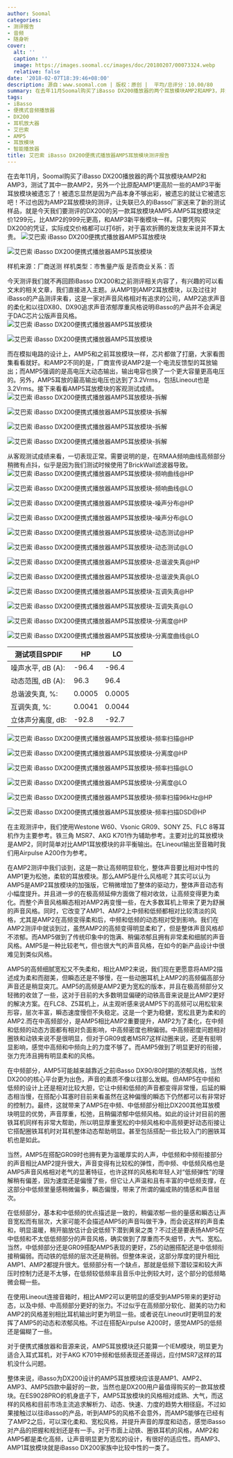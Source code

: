 ```yaml
---
author: Soomal
categories:
- 测评报告
- 音频
- 随身听
cover:
  alt: ''
  caption: ''
  image: https://images.soomal.cc/images/doc/20180207/00073324.webp
  relative: false
date: '2018-02-07T18:39:46+08:00'
description: 源自：www.soomal.com | 版权：原创 |  平均/总评分：10.00/80
summary: 在去年11月Soomal购买了iBasso DX200播放器的两个耳放模块AMP2和AMP3，并测试了AMP2耳放模块。今天我们要测评的DX200的另一款耳放模块AMP5.AMP5耳放模块定价1299元，它又是一种什么声音风格？
tags:
- iBasso
- 便携式音频播放器
- DX200
- 耳机放大器
- 艾巴索
- AMP5
- 耳放模块
- 智能播放器
title: 艾巴索 iBasso DX200便携式播放器AMP5耳放模块测评报告
---
```


在去年11月，Soomal购买了iBasso DX200播放器的两个耳放模块AMP2和AMP3，测试了其中一款AMP2，另外一个比原配AMP1更高阶一些的AMP3平衡耳放模块被遗忘了！被遗忘显然是因为产品本身不够出彩，被遗忘的就让它被遗忘吧！不过也因为AMP2耳放模块的测评，让失联已久的iBasso厂家送来了新的测试样品，就是今天我们要测评的DX200的另一款耳放模块AMP5.AMP5耳放模块定价1299元，比AMP2的999元更高，和AMP3新平衡模块一样。只要凭购买DX200的凭证，实际成交价格都可以打6折，对于喜欢折腾的发烧友来说并不算太贵。
![艾巴索 iBasso DX200便携式播放器AMP5耳放模块](https://images.soomal.cc/images/doc/20180207/00073296.webp)




![艾巴索 iBasso DX200便携式播放器AMP5耳放模块](https://images.soomal.cc/images/doc/20180207/00073294.webp)





样机来源：厂商送测
样机类型：市售量产版
是否商业关系：否

今天测评我们就不再回顾iBasso DX200和之前测评相关内容了，有兴趣的可以看文末的相关文章，我们直接进入主题。从AMP1到AMP2耳放模块，以及过往对iBasso的产品测评来看，这是一家对声音风格相对有追求的公司，AMP2追求声音的柔化和以往DX80、DX90追求声音浓郁厚重风格说明iBasso的产品并不会满足于DAC芯片公版声音风格。
![艾巴索 iBasso DX200便携式播放器AMP5耳放模块](https://images.soomal.cc/images/doc/20180207/00073297.webp)




![艾巴索 iBasso DX200便携式播放器AMP5耳放模块](https://images.soomal.cc/images/doc/20180207/00073298.webp)




而在模拟电路的设计上，AMP5和之前耳放模块一样，芯片都做了打磨，大家看图集看看就好。和AMP2不同的是，厂商宣传说AMP2是一个电流反馈型的耳放输出；而AMP5强调的是高电压大动态输出，输出电容也换了一个更大容量更高电压的。另外，AMP5耳放的最高输出电压也达到了3.2Vrms，包括Lineout也是3.2Vrms。接下来看看AMP5耳放模块的客观测试成绩。
![艾巴索 iBasso DX200便携式播放器AMP5耳放模块-拆解](https://images.soomal.cc/images/doc/20180207/00073302_01.webp)




![艾巴索 iBasso DX200便携式播放器AMP5耳放模块-拆解](https://images.soomal.cc/images/doc/20180207/00073303_01.webp)




![艾巴索 iBasso DX200便携式播放器AMP5耳放模块-拆解](https://images.soomal.cc/images/doc/20180207/00073304_01.webp)




![艾巴索 iBasso DX200便携式播放器AMP5耳放模块-拆解](https://images.soomal.cc/images/doc/20180207/00073305_01.webp)




从客观测试成绩来看，一切表现正常。需要说明的是，在RMAA频响曲线高频部分稍微有点抖，似乎是因为我们测试时候使用了BrickWall滤波器导致。
![艾巴索 iBasso DX200便携式播放器AMP5耳放模块-频响曲线@HP](https://images.soomal.cc/images/doc/20180207/00073306_01.webp)




![艾巴索 iBasso DX200便携式播放器AMP5耳放模块-频响曲线@LO](https://images.soomal.cc/images/doc/20180207/00073312_01.webp)




![艾巴索 iBasso DX200便携式播放器AMP5耳放模块-噪声分布@HP](https://images.soomal.cc/images/doc/20180207/00073307_01.webp)




![艾巴索 iBasso DX200便携式播放器AMP5耳放模块-噪声分布@LO](https://images.soomal.cc/images/doc/20180207/00073313_01.webp)




![艾巴索 iBasso DX200便携式播放器AMP5耳放模块-动态测试@HP](https://images.soomal.cc/images/doc/20180207/00073308_01.webp)




![艾巴索 iBasso DX200便携式播放器AMP5耳放模块-动态测试@LO](https://images.soomal.cc/images/doc/20180207/00073314_01.webp)




![艾巴索 iBasso DX200便携式播放器AMP5耳放模块-总谐波失真@HP](https://images.soomal.cc/images/doc/20180207/00073309_01.webp)




![艾巴索 iBasso DX200便携式播放器AMP5耳放模块-总谐波失真@LO](https://images.soomal.cc/images/doc/20180207/00073315_01.webp)




![艾巴索 iBasso DX200便携式播放器AMP5耳放模块-互调失真@HP](https://images.soomal.cc/images/doc/20180207/00073310_01.webp)




![艾巴索 iBasso DX200便携式播放器AMP5耳放模块-互调失真@LO](https://images.soomal.cc/images/doc/20180207/00073316_01.webp)




![艾巴索 iBasso DX200便携式播放器AMP5耳放模块-分离度@HP](https://images.soomal.cc/images/doc/20180207/00073311_01.webp)




![艾巴索 iBasso DX200便携式播放器AMP5耳放模块-分离度曲线@LO](https://images.soomal.cc/images/doc/20180207/00073317_01.webp)




| 测试项目SPDIF | HP | LO |
| --- | --- | --- |
| 噪声水平, dB (A): | -96.4 | -96.4 |
| 动态范围, dB (A): | 96.3 | 96.4 |
| 总谐波失真, %: | 0.0005 | 0.0005 |
| 互调失真, %: | 0.0041 | 0.0044 |
| 立体声分离度, dB: | -92.8 | -92.7 |


![艾巴索 iBasso DX200便携式播放器AMP5耳放模块-频率扫描@HP](https://images.soomal.cc/images/doc/20180207/00073318_01.webp)




![艾巴索 iBasso DX200便携式播放器AMP5耳放模块-分离度@HP](https://images.soomal.cc/images/doc/20180207/00073319_01.webp)




![艾巴索 iBasso DX200便携式播放器AMP5耳放模块-频率扫描@LO](https://images.soomal.cc/images/doc/20180207/00073320_01.webp)




![艾巴索 iBasso DX200便携式播放器AMP5耳放模块-分离度@LO](https://images.soomal.cc/images/doc/20180207/00073321_01.webp)




![艾巴索 iBasso DX200便携式播放器AMP5耳放模块-频率扫描96kHz@HP](https://images.soomal.cc/images/doc/20180207/00073322_01.webp)




![艾巴索 iBasso DX200便携式播放器AMP5耳放模块-频率扫描DSD@HP](https://images.soomal.cc/images/doc/20180207/00073323_01.webp)




在主观测评中，我们使用Westone W60、Vsonic GR09、SONY Z5、FLC 8等耳机作为主要参考。铁三角 MSR7、AKG K701作为辅助参考。主要对比的耳放模块是AMP2，同时简单对比AMP1耳放模块的非平衡输出。在Lineout输出至音箱时我们用Airpulse A200作为参考。

在AMP2测评中我们谈到，这是一款让高频明显软化，整体声音要比相对中性的AMP1更为松弛，柔软的耳放模块。那么AMP5是什么风格呢？其实可以认为AMP5是AMP2耳放模块的加强版，它稍微增加了整体的驱动力，整体声音动态有小幅度提升。并且进一步的在极高频延伸方面做了相对收敛，让高频变得更为柔化。而整个声音风格瞬态相对AMP2再变慢一些，在大多数耳机上带来了更为舒展的声音风格。同时，它改变了AMP1、AMP2上中频和低频都相对比较清淡的风格，尤其是AMP2在高频变得柔和后，中频和低频的动态相对受到影响。我们在AMP2测评中就谈到过，虽然AMP2的高频变得明显柔和了，但是整体声音风格却不浓郁。而AMP5做到了传统印象中的饱满、稍偏浓郁且拥有非常柔和细腻的声音风格。AMP5是一种比较老气，但也很大气的声音风格，在如今的新产品设计中很难见到类似风格。

AMP5的高频细腻宽松又不失柔和，相比AMP2来说，我们现在更愿意将AMP2描述成为柔和而甜美，但瞬态还是不够慢，在一些动圈耳机上AMP2的高频偏高部分声音还是稍显突兀。AMP5的高频是AMP2更为宽松的版本，并且在极高频部分又轻微的收敛了一些，这对于目前的大多数明显偏硬的动铁高音来说是比AMP2更好的解决方案。在FLC8、Z5耳机上，从主观听感来说AMP5下的高频可以用松软来形容，层次丰富，瞬态速度慢但不失稳定。这是一个更为稳健，宽松且更为柔和的AMP2.而在中高频部分，是AMP5相比AMP2重要提升，AMP2为了柔化，在中频和低频的动态方面都有相对负面影响，中高频密度也稍偏弱。中高频密度问题相对圈铁和动铁来说不是很明显，但对于GR09或者MSR7这样动圈来说，还是有挺明显影响，感觉中高频和中频向上的力度不够了。而AMP5做到了明显更好的衔接，张力充沛且拥有明显柔和的风格。

在中频部分，AMP5可能越来越靠近之前iBasso DX90/80时期的浓郁风格，当然DX200的核心平台更为出色，声音的素质不像以往那么发糊。但AMP5在中频和低频的设计上还是相对比较大胆，它让中频和低频的声音都变得非常慢，后延的瞬态相当慢，在搭配小耳塞时目前来看虽然在这种偏慢的瞬态下仍然都可以有非常好的控制力。最终，这就带来了AMP5在中频、中低频部分相比DX200其他耳放模块明显的优势，声音厚重，松弛，且稍偏浓郁中低频风格。如此的设计对目前的圈铁耳机同样有非常大帮助，所以明显厚重宽松的中频风格和中高频更好动态衔接让它搭配圈铁耳机时对耳机整体动态帮助明显。甚至包括搭配一些比较入门的圈铁耳机也是如此。

当然，AMP5在搭配GR09时也拥有更为温暖厚实的人声，中低频和中频衔接部分的声音相比AMP2提升很大，声音变得有比较松的弹性，而中频、中低频风格也是AMP5声音风格相对老气的显著特征，也许这样的风格和年轻人对“低频弹性”的理解稍有偏差，因为速度还是偏慢了些，但它让人声温和且有丰富的中低频支撑，在这部分中低频里量感稍微偏多，瞬态偏慢，带来了所谓的偏成熟的情感和声音层次。

在低频部分，基本和中低频的优点描述是一致的，稍偏浓郁一些的量感和瞬态让声音宽松而有层次，大家可能不会描述AMP5的声音叫做干净，而会说这样的声音柔和，明显温暖，稍开脑放估计会说低频下潜到黄泉之类？不过还是要表扬AMP5在中低频和不太低低频部分的声音风格，确实做到了厚重而不失细节，大气、宽松。当然，中低频部分还是GR09搭配AMP5表现的更好，Z5的动圈搭配还是中低频衔接稍偏弱。而动铁的低频的层次还是稍弱。但整体来说，这部分厚度的提升相比AMP1、AMP2都提升很大。低频部分有一个缺点，那就是低频下潜较深和较大声压时控制力还是不太够，在低频较低频率且音乐中比例较大时，这个部分的低频略微会糊一些。

在使用Lineout连接音箱时，相比AMP2可以更明显的感受到AMP5带来的更好动态，以及中频、中高频部分更好的张力。不过似乎在高频部分软化、甜美的功力和AMP2的风格差别相比耳机输出时更为明显一些。或者说在Lineout时更明显的发挥了AMP5的动态和浓郁风格。不过在搭配Airpulse A200时，感觉AMP5的低频还是偏糊了一些。

对于便携式播放器和音源来说，AMP5耳放模块还只能算一个IEM模块，明显更为适合入耳式耳机，对于AKG K701中频和低频表现还差得远，应付MSR7这样的耳机没什么问题。

整体来说，iBasso为DX200设计的AMP5耳放模块应该是AMP1、AMP2、AMP3、AMP5四款中最好的一款，当然也是DX200用户最值得购买的一款耳放模块。在ES9028PRO的机身底子下，AMP5耳放模块的风格相对成熟、大气，而这样的风格和目前市场主流追求解析力、动态、快速、力度的趋势大相径庭。不过如果接触过以往iBasso的产品，听到AMP5的风格不会意外，而AMP5能够在已经有了AMP2之后，可以深化柔和、宽松风格，并提升声音的厚度和动态，感觉iBasso对产品的把握和规划还是有一手。对于市面上动铁、圈铁耳机的风格，AMP2和AMP5都是柔化高频，让声音明显更为宽松的设计，有很好的适应性。而AMP3、AMP1耳放模块就是iBasso DX200家族中比较中性的一类了。
